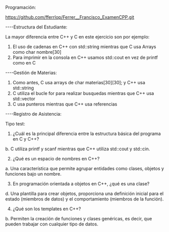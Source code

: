 Programación:

https://github.com/fferrlop/Ferrer__Francisco_ExamenCPP.git


----Estructura del Estudiante:

La mayor diferencia entre C++ y C en este ejercicio son por ejemplo:

1. El uso de cadenas en C++ con std::string mientras que C usa Arrays como char nombre[30]
2. Para imprimir en la consola en C++ usamos std::cout en vez de printf como en C


----Gestión de Materias:

1. Como antes, C usa arrays de char materias[30][30]; y C++ usa std::string
2. C utiliza el bucle for para realizar busquedas mientras que C++ usa std::vector
3. C usa punteros mientras que C++ usa referencias


----Registro de Asistencia:


Tipo test:

1. ¿Cuál es la principal diferencia entre la estructura básica del programa en C y C++?

  b.  C utiliza printf y scanf mientras que C++ utiliza std::cout y std::cin.


2. ¿Qué es un espacio de nombres en C++?

  a. Una característica que permite agrupar entidades como clases, objetos y funciones bajo un nombre.


3. En programación orientada a objetos en C++, ¿qué es una clase?

  d. Una plantilla para crear objetos, proporciona una definición inicial para el estado (miembros de datos) y el comportamiento (miembros de la función).


4. ¿Qué son los templates en C++?

  b. Permiten la creación de funciones y clases genéricas, es decir, que pueden trabajar con cualquier tipo de datos.
